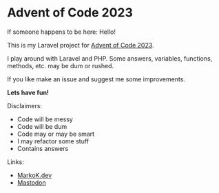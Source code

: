 # Advent of Code 2023

If someone happens to be here: Hello!

This is my Laravel project for [Advent of Code 2023](https://adventofcode.com/).

I play around with Laravel and PHP. Some answers, variables, functions, methods, etc. may be dum or rushed.

If you like make an issue and suggest me some improvements.

**Lets have fun!**

Disclaimers:
* Code will be messy
* Code will be dum
* Code may or may be smart
* I may refactor some stuff
* Contains answers

Links:
* [MarkoK.dev](https://markok.dev)
* [Mastodon](https://kaartinen.social/@marko)

